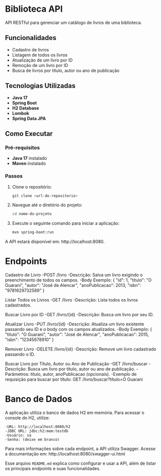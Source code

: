 # Biblioteca API

API RESTful para gerenciar um catálogo de livros de uma biblioteca.

## Funcionalidades

- Cadastro de livros
- Listagem de todos os livros
- Atualização de um livro por ID
- Remoção de um livro por ID
- Busca de livros por título, autor ou ano de publicação

## Tecnologias Utilizadas

- **Java 17**
- **Spring Boot**
- **H2 Database**
- **Lombok**
- **Spring Data JPA**

## Como Executar

### Pré-requisitos

- **Java 17** instalado
- **Maven** instalado

### Passos

1. Clone o repositório:
   ```bash
   git clone <url-do-repositorio>
   
2. Navegue até o diretório do projeto:
   ```bash
   cd nome-do-projeto

3. Execute o seguinte comando para iniciar a aplicação:
   ```bash
   mvn spring-boot:run

A API estará disponível em: http://localhost:8080.

# Endpoints
Cadastro de Livro
    -POST /livro
    -Descrição: Salva um livro exigindo o preenchimento de todos os campos.
    -Body Exemplo:
        {
        "id": 1,
        "titulo": "O Guarani",
        "autor": "José de Alencar",
        "anoPublicacao": 2013,
        "isbn": "9781629732589"
        }

Listar Todos os Livros
    -GET /livro
    -Descrição: Lista todos os livros cadastrados.

Buscar Livro por ID
    -GET /livro/{id}
    -Descrição: Busca um livro por seu ID.

Atualizar Livro
    -PUT /livro/{id}
    -Descrição: Atualiza um livro existente passando seu ID e o body com os campos atualizados.
    -Body Exemplo:
        {
        "titulo": "O Guarani",
        "autor": "José de Alencar",
        "anoPublicacao": 2015,
        "isbn": "12345678910"
        }

Remover Livro
    -DELETE /livro/{id}
    -Descrição: Remove um livro cadastrado passando o ID.

Buscar Livro por Título, Autor ou Ano de Publicação
    -GET /livro/buscar
    -Descrição: Busca um livro por título, autor ou ano de publicação.
    -Parâmetros: titulo, autor, anoPublicacao (opcionais).
    -Exemplo de requisição para buscar por título:
        GET /livro/buscar?titulo=O Guarani

# Banco de Dados
A aplicação utiliza o banco de dados H2 em memória. Para acessar o console do H2, utilize:


    -URL: http://localhost:8080/h2
    -JDBC URL: jdbc:h2:mem:testdb
    -Usuário: sa
    -Senha: (deixe em branco)

Para mais informações sobre cada endpoint, a API utiliza Swagger. Acesse a documentação em: http://localhost:8080/swagger-ui.html

Esse arquivo `README.md` explica como configurar e usar a API, além de listar os principais endpoints e suas funcionalidades.

